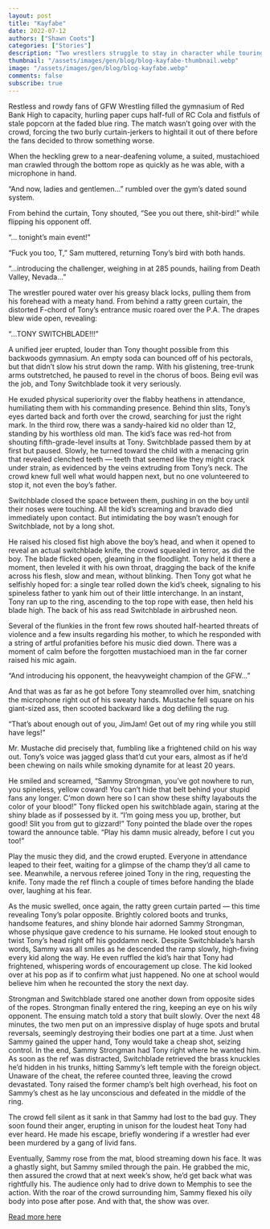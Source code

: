 ```yaml
---
layout: post
title: "Kayfabe"
date: 2022-07-12
authors: ["Shawn Coots"]
categories: ["Stories"]
description: "Two wrestlers struggle to stay in character while touring the deep south. Read an excert from the book, I Saw a Stranger on the Freeway."
thumbnail: "/assets/images/gen/blog/blog-kayfabe-thumbnail.webp"
image: "/assets/images/gen/blog/blog-kayfabe.webp"
comments: false
subscribe: true
---
```


Restless and rowdy fans of GFW Wrestling filled the gymnasium of Red Bank High to capacity, hurling paper cups half-full of RC Cola and fistfuls of stale popcorn at the faded blue ring. The match wasn’t going over with the crowd, forcing the two burly curtain-jerkers to hightail it out of there before the fans decided to throw something worse.

When the heckling grew to a near-deafening volume, a suited, mustachioed man crawled through the bottom rope as quickly as he was able, with a microphone in hand.

“And now, ladies and gentlemen…” rumbled over the gym’s dated sound system.

From behind the curtain, Tony shouted, “See you out there, shit-bird!” while flipping his opponent off.

“… tonight’s main event!”

“Fuck you too, T,” Sam muttered, returning Tony’s bird with both hands.

“…introducing the challenger, weighing in at 285 pounds, hailing from Death Valley, Nevada…”

The wrestler poured water over his greasy black locks, pulling them from his forehead with a meaty hand. From behind a ratty green curtain, the distorted F-chord of Tony’s entrance music roared over the P.A. The drapes blew wide open, revealing:

“…TONY SWITCHBLADE!!!”

A unified jeer erupted, louder than Tony thought possible from this backwoods gymnasium. An empty soda can bounced off of his pectorals, but that didn’t slow his strut down the ramp. With his glistening, tree-trunk arms outstretched, he paused to revel in the chorus of boos. Being evil was the job, and Tony Switchblade took it very seriously.

He exuded physical superiority over the flabby heathens in attendance, humiliating them with his commanding presence. Behind thin slits, Tony’s eyes darted back and forth over the crowd, searching for just the right mark. In the third row, there was a sandy-haired kid no older than 12, standing by his worthless old man. The kid’s face was red-hot from shouting fifth-grade-level insults at Tony. Switchblade passed them by at first but paused. Slowly, he turned toward the child with a menacing grin that revealed clenched teeth — teeth that seemed like they might crack under strain, as evidenced by the veins extruding from Tony’s neck. The crowd knew full well what would happen next, but no one volunteered to stop it, not even the boy’s father.

Switchblade closed the space between them, pushing in on the boy until their noses were touching. All the kid’s screaming and bravado died immediately upon contact. But intimidating the boy wasn’t enough for Switchblade, not by a long shot.

He raised his closed fist high above the boy’s head, and when it opened to reveal an actual switchblade knife, the crowd squealed in terror, as did the boy. The blade flicked open, gleaming in the floodlight. Tony held it there a moment, then leveled it with his own throat, dragging the back of the knife across his flesh, slow and mean, without blinking. Then Tony got what he selfishly hoped for: a single tear rolled down the kid’s cheek, signaling to his spineless father to yank him out of their little interchange. In an instant, Tony ran up to the ring, ascending to the top rope with ease, then held his blade high. The back of his ass read Switchblade in airbrushed neon.

Several of the flunkies in the front few rows shouted half-hearted threats of violence and a few insults regarding his mother, to which he responded with a string of artful profanities before his music died down. There was a moment of calm before the forgotten mustachioed man in the far corner raised his mic again.

“And introducing his opponent, the heavyweight champion of the GFW…”

And that was as far as he got before Tony steamrolled over him, snatching the microphone right out of his sweaty hands. Mustache fell square on his giant-sized ass, then scooted backward like a dog defiling the rug.

“That’s about enough out of you, JimJam! Get out of my ring while you still have legs!”

Mr. Mustache did precisely that, fumbling like a frightened child on his way out. Tony’s voice was jagged glass that’d cut your ears, almost as if he’d been chewing on nails while smoking dynamite for at least 20 years.

He smiled and screamed, “Sammy Strongman, you’ve got nowhere to run, you spineless, yellow coward! You can’t hide that belt behind your stupid fans any longer. C’mon down here so I can show these shifty layabouts the color of your blood!” Tony flicked open his switchblade again, staring at the shiny blade as if possessed by it. “I’m going mess you up, brother, but good! Slit you from gut to gizzard!” Tony pointed the blade over the ropes toward the announce table. “Play his damn music already, before I cut you too!”

Play the music they did, and the crowd erupted. Everyone in attendance leaped to their feet, waiting for a glimpse of the champ they’d all came to see. Meanwhile, a nervous referee joined Tony in the ring, requesting the knife. Tony made the ref flinch a couple of times before handing the blade over, laughing at his fear.

As the music swelled, once again, the ratty green curtain parted — this time revealing Tony’s polar opposite. Brightly colored boots and trunks, handsome features, and shiny blonde hair adorned Sammy Strongman, whose physique gave credence to his surname. He looked stout enough to twist Tony’s head right off his goddamn neck. Despite Switchblade’s harsh words, Sammy was all smiles as he descended the ramp slowly, high-fiving every kid along the way. He even ruffled the kid’s hair that Tony had frightened, whispering words of encouragement up close. The kid looked over at his pop as if to confirm what just happened. No one at school would believe him when he recounted the story the next day.

Strongman and Switchblade stared one another down from opposite sides of the ropes. Strongman finally entered the ring, keeping an eye on his wily opponent. The ensuing match told a story that built slowly. Over the next 48 minutes, the two men put on an impressive display of huge spots and brutal reversals, seemingly destroying their bodies one part at a time. Just when Sammy gained the upper hand, Tony would take a cheap shot, seizing control. In the end, Sammy Strongman had Tony right where he wanted him. As soon as the ref was distracted, Switchblade retrieved the brass knuckles he’d hidden in his trunks, hitting Sammy’s left temple with the foreign object. Unaware of the cheat, the referee counted three, leaving the crowd devastated. Tony raised the former champ’s belt high overhead, his foot on Sammy’s chest as he lay unconscious and defeated in the middle of the ring.

The crowd fell silent as it sank in that Sammy had lost to the bad guy. They soon found their anger, erupting in unison for the loudest heat Tony had ever heard. He made his escape, briefly wondering if a wrestler had ever been murdered by a gang of livid fans.

Eventually, Sammy rose from the mat, blood streaming down his face. It was a ghastly sight, but Sammy smiled through the pain. He grabbed the mic, then assured the crowd that at next week’s show, he’d get back what was rightfully his. The audience only had to drive down to Memphis to see the action. With the roar of the crowd surrounding him, Sammy flexed his oily body into pose after pose. And with that, the show was over.

[Read more here](/projects/i-saw-a-stranger-on-the-freeway/)